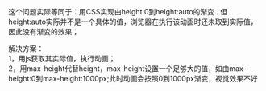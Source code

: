 这个问题实际等同于：用CSS实现由height:0到height:auto的渐变 . 
但height:auto实际并不是一个具体的值，浏览器在执行该动画时还未取到实际值，因此没有渐变的效果；  

解决方案：  
1，用js获取其实际值，执行动画；  
2，用max-height代替height，max-height设置一个足够大的值，如由max-height:0到max-height:1000px;此时动画会按照0到1000px渐变，视觉效果不好

